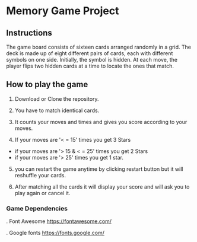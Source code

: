 # Memory Game Project

## Instructions

The game board consists of sixteen cards arranged randomly in a grid. The deck is made up of eight different pairs of cards, each with different symbols on one side. Initially, the symbol is hidden. At each move, the player flips two hidden cards at a time to locate the ones that match.

## How to play the game

1. Download or Clone the repository.

2. You have to match identical cards.

3. It counts your moves and times and gives you score according to your moves.

4. If your moves are '< = 15' times you get 3 Stars
  - if your moves are '> 15 & < = 25' times you get 2 Stars
  - if your moves are '> 25' times you get 1 star.

5. you can restart the game anytime by clicking restart button but it will reshuffle your cards.

6. After matching all the cards it will display your score and will ask you to play again or cancel it.
### Game Dependencies

. Font Awesome https://fontawesome.com/

. Google fonts https://fonts.google.com/
